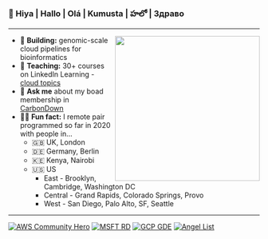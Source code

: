 ### 👋 Hiya | Hallo | Olá | Kumusta | హలో | Здраво

---
<img src="https://github.com/lynnlangit/lynnlangit/blob/master/badges/lynn.jpg" width="290" align="right">

- 🔭  **Building:** genomic-scale cloud pipelines for bioinformatics
- 👯  **Teaching:** 30+ courses on LinkedIn Learning - [cloud topics](https://www.linkedin.com/learning/instructors/lynn-langit)
- 🌲  **Ask me** about my boad membership in [CarbonDown](https://www.carbondownapp.com/)
- 👩‍💻  **Fun fact:** I remote pair programmed so far in 2020 with people in...
  - 🇬🇧  UK, London 
  - 🇩🇪  Germany, Berlin 
  - 🇰🇪  Kenya, Nairobi 
  - 🇺🇸  US 
    - East - Brooklyn, Cambridge, Washington DC   
    - Central - Grand Rapids, Colorado Springs,  Provo 
    - West - San Diego, Palo Alto, SF, Seattle 
    
    
---
[![AWS Community Hero](https://github.com/lynnlangit/lynnlangit/blob/master/badges/aws.svg)](https://aws.amazon.com/developer/community/heroes/lynn-langit/)
[![MSFT RD](https://github.com/lynnlangit/lynnlangit/blob/master/badges/azure.svg)](https://rd.microsoft.com/en-us/lynn-langit) 
[![GCP GDE](https://github.com/lynnlangit/lynnlangit/blob/master/badges/gcp.svg)](https://developers.google.com/community/experts/directory/profile/profile-lynn_langit)
[![Angel List](https://github.com/lynnlangit/lynnlangit/blob/master/badges/angellist.svg)](https://angel.co/u/lynn-langit)

